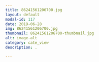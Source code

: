 ```yaml
---
title: 86241561206700.jpg
layout: default
modal-id: 117
date: 2019-06-28
img: 86241561206700.jpg
thumbnail: 86241561206700-thumbnail.jpg
alt: image-alt
category: cate_view
description: .

---
```

